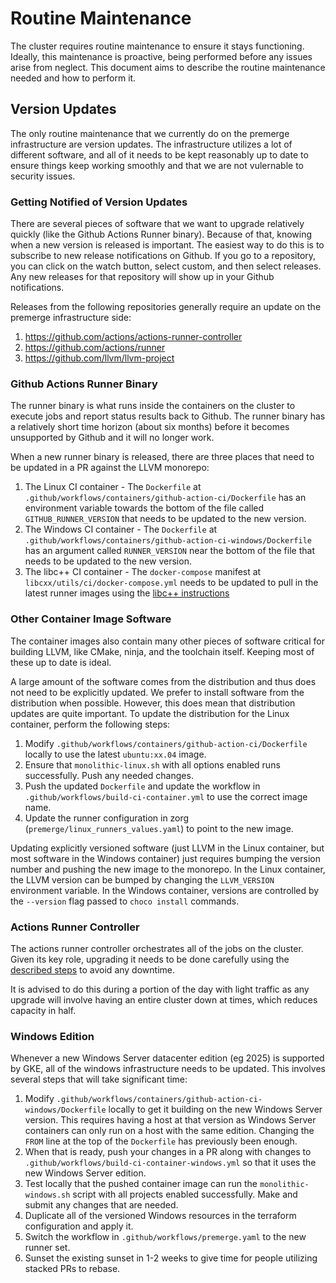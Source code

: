 # Routine Maintenance

The cluster requires routine maintenance to ensure it stays functioning.
Ideally, this maintenance is proactive, being performed before any issues arise
from neglect. This document aims to describe the routine maintenance needed
and how to perform it.

## Version Updates

The only routine maintenance that we currently do on the premerge
infrastructure are version updates. The infrastructure utilizes a lot of
different software, and all of it needs to be kept reasonably up to date
to ensure things keep working smoothly and that we are not vulernable to
security issues.

### Getting Notified of Version Updates

There are several pieces of software that we want to upgrade relatively
quickly (like the Github Actions Runner binary). Because of that, knowing
when a new version is released is important. The easiest way to do this is
to subscribe to new release notifications on Github. If you go to a
repository, you can click on the watch button, select custom, and then
select releases. Any new releases for that repository will show up in
your Github notifications.

Releases from the following repositories generally require an update on the
premerge infrastructure side:

1. https://github.com/actions/actions-runner-controller
2. https://github.com/actions/runner
3. https://github.com/llvm/llvm-project

### Github Actions Runner Binary

The runner binary is what runs inside the containers on the cluster to
execute jobs and report status results back to Github. The runner binary
has a relatively short time horizon (about six months) before it becomes
unsupported by Github and it will no longer work.

When a new runner binary is released, there are three places that need to
be updated in a PR against the LLVM monorepo:

1. The Linux CI container - The `Dockerfile` at
`.github/workflows/containers/github-action-ci/Dockerfile` has an environment
variable towards the bottom of the file called `GITHUB_RUNNER_VERSION` that
needs to be updated to the new version.
2. The Windows CI container - The `Dockerfile` at
`.github/workflows/containers/github-action-ci-windows/Dockerfile` has an
argument called `RUNNER_VERSION` near the bottom of the file that needs to
be updated to the new version.
3. The libc++ CI container - The `docker-compose` manifest at
`libcxx/utils/ci/docker-compose.yml` needs to be updated to pull in the latest
runner images using the [libc++ instructions](https://libcxx.llvm.org/Contributing.html#updating-the-ci-testing-container-images)

### Other Container Image Software

The container images also contain many other pieces of software critical
for building LLVM, like CMake, ninja, and the toolchain itself. Keeping
most of these up to date is ideal.

A large amount of the software comes from the distribution and thus does not
need to be explicitly updated. We prefer to install software from the
distribution when possible. However, this does mean that distribution
updates are quite important. To update the distribution for the Linux container,
perform the following steps:

1. Modify `.github/workflows/containers/github-action-ci/Dockerfile` locally
to use the latest `ubuntu:xx.04` image.
2. Ensure that `monolithic-linux.sh` with all options enabled runs successfully.
Push any needed changes.
3. Push the updated `Dockerfile` and update the workflow in
`.github/workflows/build-ci-container.yml` to use the correct image name.
4. Update the runner configuration in zorg (`premerge/linux_runners_values.yaml`)
to point to the new image.

Updating explicitly versioned software (just LLVM in the Linux container, but
most software in the Windows container) just requires bumping the version number
and pushing the new image to the monorepo. In the Linux container, the LLVM
version can be bumped by changing the `LLVM_VERSION` environment variable. In
the Windows container, versions are controlled by the `--version` flag passed
to `choco install` commands.

### Actions Runner Controller

The actions runner controller orchestrates all of the jobs on the cluster.
Given its key role, upgrading it needs to be done carefully using the
[described steps](cluster-management.md#upgradingresetting-github-arc) to
avoid any downtime.

It is advised to do this during a portion of the day with light traffic as
any upgrade will involve having an entire cluster down at times, which reduces
capacity in half.

### Windows Edition

Whenever a new Windows Server datacenter edition (eg 2025) is supported by GKE,
all of the windows infrastructure needs to be updated. This involves several
steps that will take significant time:

1. Modify `.github/workflows/containers/github-action-ci-windows/Dockerfile`
locally to get it building on the new Windows Server version. This requires
having a host at that version as Windows Server containers can only run on a
host with the same edition. Changing the `FROM` line at the top of the
`Dockerfile` has previously been enough.
2. When that is ready, push your changes in a PR along with changes to
`.github/workflows/build-ci-container-windows.yml` so that it uses the new
Windows Server edition.
3. Test locally that the pushed container image can run the
`monolithic-windows.sh` script with all projects enabled successfully. Make
and submit any changes that are needed.
4. Duplicate all of the versioned Windows resources in the terraform
configuration and apply it.
5. Switch the workflow in `.github/workflows/premerge.yaml` to the new
runner set.
6. Sunset the existing sunset in 1-2 weeks to give time for people utilizing
stacked PRs to rebase.
